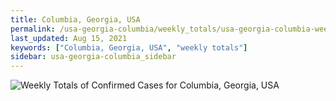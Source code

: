 ```yaml
---
title: Columbia, Georgia, USA
permalink: /usa-georgia-columbia/weekly_totals/usa-georgia-columbia-weekly_totals.html
last_updated: Aug 15, 2021
keywords: ["Columbia, Georgia, USA", "weekly totals"]
sidebar: usa-georgia-columbia_sidebar
---
```


![Weekly Totals of Confirmed Cases for Columbia, Georgia, USA](/covid_tracker/images/graphs/usa-georgia-columbia-weekly_totals_graph.png)
